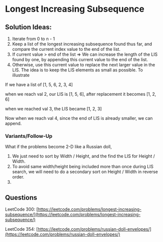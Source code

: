 # Longest Increasing Subsequence

## Solution Ideas:

1. Iterate from 0 to n - 1
2. Keep a list of the longest increasing subsequence found thus far, and compare the current index value to the end of the list.
3. If current value > end of the list  => We can increase the length of the LIS found by one, by appending this current value to the end of the list.&#x20;
4. Otherwise, use this current value to replace the next larger value in the LIS. The idea is to keep the LIS elements as small as possible. To illustrate

If we have a list of \[1, 5, 6, 2, 3, 4]&#x20;

when we reach val 2, our LIS is \[1, 5, 6], after replacement it becomes \[1, 2, 6]

when we reached val 3, the LIS became \[1, 2, 3]

Now when we reach val 4, since the end of LIS is already smaller, we can append.&#x20;



### Variants/Follow-Up

What if the problems become 2-D like a Russian doll,&#x20;

1. We just need to sort by Width / Height, and the find the LIS for Height / Width.&#x20;
2. To avoid same width/height being included more than once during LIS search, we will need to do a secondary sort on Height / Width in reverse order.&#x20;
3.

## Questions

LeetCode 300: [https://leetcode.com/problems/longest-increasing-subsequence/](https://leetcode.com/problems/longest-increasing-subsequence/)

LeetCode 354: [https://leetcode.com/problems/russian-doll-envelopes/](https://leetcode.com/problems/russian-doll-envelopes/)

